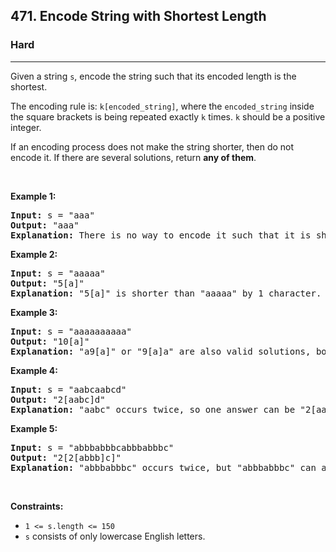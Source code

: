 <h2>471. Encode String with Shortest Length</h2><h3>Hard</h3><hr><div><p>Given a string <code>s</code>, encode the string such that its encoded length is the shortest.</p>

<p>The encoding rule is: <code>k[encoded_string]</code>, where the <code>encoded_string</code> inside the square brackets is being repeated exactly <code>k</code> times. <code>k</code> should be a positive integer.</p>

<p>If an encoding process does not make the string shorter, then do not encode it. If there are several solutions, return <strong>any of them</strong>.</p>

<p>&nbsp;</p>
<p><strong>Example 1:</strong></p>

<pre><strong>Input:</strong> s = "aaa"
<strong>Output:</strong> "aaa"
<strong>Explanation:</strong> There is no way to encode it such that it is shorter than the input string, so we do not encode it.
</pre>

<p><strong>Example 2:</strong></p>

<pre><strong>Input:</strong> s = "aaaaa"
<strong>Output:</strong> "5[a]"
<strong>Explanation:</strong> "5[a]" is shorter than "aaaaa" by 1 character.
</pre>

<p><strong>Example 3:</strong></p>

<pre><strong>Input:</strong> s = "aaaaaaaaaa"
<strong>Output:</strong> "10[a]"
<strong>Explanation:</strong> "a9[a]" or "9[a]a" are also valid solutions, both of them have the same length = 5, which is the same as "10[a]".
</pre>

<p><strong>Example 4:</strong></p>

<pre><strong>Input:</strong> s = "aabcaabcd"
<strong>Output:</strong> "2[aabc]d"
<strong>Explanation:</strong> "aabc" occurs twice, so one answer can be "2[aabc]d".
</pre>

<p><strong>Example 5:</strong></p>

<pre><strong>Input:</strong> s = "abbbabbbcabbbabbbc"
<strong>Output:</strong> "2[2[abbb]c]"
<strong>Explanation:</strong> "abbbabbbc" occurs twice, but "abbbabbbc" can also be encoded to "2[abbb]c", so one answer can be "2[2[abbb]c]".
</pre>

<p>&nbsp;</p>
<p><strong>Constraints:</strong></p>

<ul>
	<li><code>1 &lt;= s.length &lt;= 150</code></li>
	<li><code>s</code> consists of only lowercase English letters.</li>
</ul>
</div>